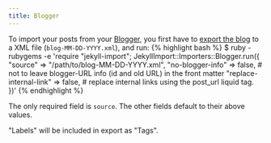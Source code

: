 ```yaml
---
title: Blogger
---
```


To import your posts from your [Blogger](https://www.blogger.com/),
you first have to [export the blog][export-blogger-xml]
to a XML file (`blog-MM-DD-YYYY.xml`),
and run:
{% highlight bash %}
$ ruby -rubygems -e 'require "jekyll-import";
    JekyllImport::Importers::Blogger.run({
      "source"                => "/path/to/blog-MM-DD-YYYY.xml",
      "no-blogger-info"       => false, # not to leave blogger-URL info (id and old URL) in the front matter
      "replace-internal-link" => false, # replace internal links using the post_url liquid tag.
    })'
{% endhighlight %}

The only required field is `source`.
The other fields default to their above values.

"Labels" will be included in export as "Tags".

[export-blogger-xml]: https://support.google.com/blogger/answer/97416 "Export or import your blog - Blogger Help"
